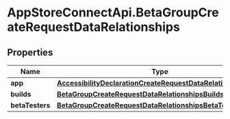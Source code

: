# AppStoreConnectApi.BetaGroupCreateRequestDataRelationships

## Properties

Name | Type | Description | Notes
------------ | ------------- | ------------- | -------------
**app** | [**AccessibilityDeclarationCreateRequestDataRelationshipsApp**](AccessibilityDeclarationCreateRequestDataRelationshipsApp.md) |  | 
**builds** | [**BetaGroupCreateRequestDataRelationshipsBuilds**](BetaGroupCreateRequestDataRelationshipsBuilds.md) |  | [optional] 
**betaTesters** | [**BetaGroupCreateRequestDataRelationshipsBetaTesters**](BetaGroupCreateRequestDataRelationshipsBetaTesters.md) |  | [optional] 



